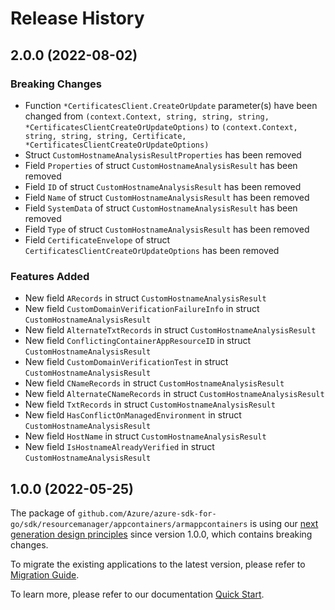 # Release History

## 2.0.0 (2022-08-02)
### Breaking Changes

- Function `*CertificatesClient.CreateOrUpdate` parameter(s) have been changed from `(context.Context, string, string, string, *CertificatesClientCreateOrUpdateOptions)` to `(context.Context, string, string, string, Certificate, *CertificatesClientCreateOrUpdateOptions)`
- Struct `CustomHostnameAnalysisResultProperties` has been removed
- Field `Properties` of struct `CustomHostnameAnalysisResult` has been removed
- Field `ID` of struct `CustomHostnameAnalysisResult` has been removed
- Field `Name` of struct `CustomHostnameAnalysisResult` has been removed
- Field `SystemData` of struct `CustomHostnameAnalysisResult` has been removed
- Field `Type` of struct `CustomHostnameAnalysisResult` has been removed
- Field `CertificateEnvelope` of struct `CertificatesClientCreateOrUpdateOptions` has been removed

### Features Added

- New field `ARecords` in struct `CustomHostnameAnalysisResult`
- New field `CustomDomainVerificationFailureInfo` in struct `CustomHostnameAnalysisResult`
- New field `AlternateTxtRecords` in struct `CustomHostnameAnalysisResult`
- New field `ConflictingContainerAppResourceID` in struct `CustomHostnameAnalysisResult`
- New field `CustomDomainVerificationTest` in struct `CustomHostnameAnalysisResult`
- New field `CNameRecords` in struct `CustomHostnameAnalysisResult`
- New field `AlternateCNameRecords` in struct `CustomHostnameAnalysisResult`
- New field `TxtRecords` in struct `CustomHostnameAnalysisResult`
- New field `HasConflictOnManagedEnvironment` in struct `CustomHostnameAnalysisResult`
- New field `HostName` in struct `CustomHostnameAnalysisResult`
- New field `IsHostnameAlreadyVerified` in struct `CustomHostnameAnalysisResult`


## 1.0.0 (2022-05-25)

The package of `github.com/Azure/azure-sdk-for-go/sdk/resourcemanager/appcontainers/armappcontainers` is using our [next generation design principles](https://azure.github.io/azure-sdk/general_introduction.html) since version 1.0.0, which contains breaking changes.

To migrate the existing applications to the latest version, please refer to [Migration Guide](https://aka.ms/azsdk/go/mgmt/migration).

To learn more, please refer to our documentation [Quick Start](https://aka.ms/azsdk/go/mgmt).